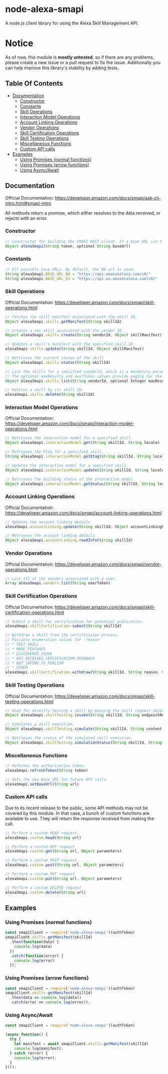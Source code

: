 # node-alexa-smapi
A node.js client library for using the Alexa Skill Management API.

# Notice
As of now, this module is **mostly untested**, so if there are any problems, please create a new issue or a pull request to fix the issue. Additionally you can help improve this library's stability by adding tests.

## Table Of Contents

* [Documentation](#documentation)
  * [Constructor](#constructor)
  * [Constants](#constants)
  * [Skill Operations](#skill-operations)
  * [Interaction Model Operations](#interaction-model-operations)
  * [Account Linking Operations](#account-linking-operations)
  * [Vendor Operations](#vendor-operations)
  * [Skill Certification Operations](#skill-certification-operations)
  * [Skill Testing Operations](#skill-testing-operations)
  * [Miscellaneous Functions](#miscellaneous-functions)
  * [Custom API calls](#custom-api-calls)
* [Examples](#examples)
  * [Using Promises (normal functions)](#using-promises-normal-functions)
  * [Using Promises (arrow functions)](#using-promises-arrow-functions)
  * [Using Async/Await](#using-asyncawait)

## Documentation
Official Documentation: https://developer.amazon.com/docs/smapi/ask-cli-intro.html#smapi-intro

All methods return a promise, which either resolves to the data received, or rejects with an error.

### Constructor
```javascript
// Constructor for building the SMAPI REST client. If a base URL isn't specified, the NA url is used.
Object alexaSmapi(String token, optional String baseUrl)
```

### Constants
```javascript
// All possible base URLs. By default, the NA url is used.
String alexaSmapi.BASE_URL_NA = "https://api.amazonalexa.com/v0/"
String alexaSmapi.BASE_URL_EU = "https://api.eu.amazonalexa.com/v0/"
```

### Skill Operations
Official Documentation: https://developer.amazon.com/docs/smapi/skill-operations.html

```javascript
// Fetches the skill manifest associated with the skill ID.
Object alexaSmapi.skills.getManifest(String skillId)

// Creates a new skill associated with the vendor ID.
Object alexaSmapi.skills.create(String vendorId, Object skillManifest)

// Updates a skill's manifest with the specified skill ID.
alexaSmapi.skills.update(String skillId, Object skillManifest)

// Retrieves the current statuc of the skill
Object alexaSmapi.skills.status(String skillId)

// List the skills for a specified vendorId, which is a mandatory parameter.
// The optional maxResults and nextToken values provide paging for the results.
Object alexaSmapi.skills.list(String vendorId, optional Integer maxResults, optional String nextToken)

// Deletes a skill by its skill ID.
alexaSmapi.skills.delete(String skillId)
```

### Interaction Model Operations
Official Documentation: https://developer.amazon.com/docs/smapi/interaction-model-operations.html

```javascript
// Retrieves the interaction model for a specified skill.
Object alexaSmapi.interactionModel.get(String skillId, String locale)

// Retrieves the Etag for a specified skill.
String alexaSmapi.interactionModel.getEtag(String skillId, String locale)

// Updates the interaction model for a specified skill.
Object alexaSmapi.interactionModel.update(String skillId, String locale, Object interactionModel)

// Retrieves the building status of the interaction model.
Object alexaSmapi.interactionModel.getStatus(String skillId, String locale)
```

### Account Linking Operations
Official Documentation: https://developer.amazon.com/docs/smapi/account-linking-operations.html

```javascript
// Updates the account linking details
alexaSmapi.accountLinking.update(String skillId, Object accountLinkingRequest)

// Retrieves the account linking details
Object alexaSmapi.accountLinking.readInfo(String skillId)
```

### Vendor Operations
Official Documentation: https://developer.amazon.com/docs/smapi/vendor-operations.html

```javascript
// List all of the vendors associated with a user.
Array alexaSmapi.vendors.list(String userToken)
```

### Skill Certification Operations
Official Documentation: https://developer.amazon.com/docs/smapi/skill-certification-operations.html

```javascript
// Submit a skill for certification for potential publication.
alexaSmapi.skillCertification.submit(String skillId)

// Withdraw a skill from the certification process.
// Possible enumeration values for 'reason'
// * TEST_SKILL
// * MORE_FEATURES
// * DISCOVERED_ISSUE
// * NOT_RECEIVED_CERTIFICATION_FEEDBACK
// * NOT_INTEND_TO_PUBLISH
// * OTHER
alexaSmapi.skillCertification.withdraw(String skillId, String reason, String message)
```

### Skill Testing Operations
Official Documentation: https://developer.amazon.com/docs/smapi/skill-testing-operations.html

```javascript
// Used for directly testing a skill by passing the skill request object directly.
Object alexaSmapi.skillTesting.invoke(String skillId, String endpointRegion, Object skillRequest)

// Simulates a skill execution.
Object alexaSmapi.skillTesting.simulate(String skillId, String content, String locale)

// Retrieves the status of the simulated skill execution.
Object alexaSmapi.skillTesting.simulationStatus(String skillId, String requestId)
```

### Miscellaneous Functions
```javascript
// Refeshes the authorization token.
alexaSmapi.refreshToken(String token)

// Sets the new base URL for future API calls.
alexaSmapi.setBaseUrl(String url)
```

### Custom API calls
Due to its recent release to the public, some API methods may not be covered by this module. In that case, a bunch of custom functions are available to use. They will return the response received from making the call.

```javascript
// Perform a custom HEAD request
alexaSmapi.custom.head(String url)

// Perform a custom GET request
alexaSmapi.custom.get(String url, Object parameters)

// Perform a custom POST request
alexaSmapi.custom.post(String url, Object parameters)

// Perform a custom PUT request
alexaSmapi.custom.put(String url, Object parameters)

// Perform a custom DELETE request
alexaSmapi.custom.delete(String url)
```

## Examples
### Using Promises (normal functions)
```javascript
const smapiClient = require('node-alexa-smapi')(authToken)
smapiClient.skills.getManifest(skillId)
  .then(function(data) {
    console.log(data)
  })
  .catch(function(error) {
    console.log(error)
  });
```

### Using Promises (arrow functions)
```javascript
const smapiClient = require('node-alexa-smapi')(authToken)
smapiClient.skills.getManifest(skillId)
  .then(data => console.log(data))
  .catch(error => console.log(error));
```

### Using Async/Await
```javascript
const smapiClient = require('node-alexa-smapi')(authToken)

(async function() {
  try {
    let manifest = await smapiClient.skills.getManifest(skillId)
    console.log(manifest);
  } catch (error) {
    console.log(error);
  }
})();
```

